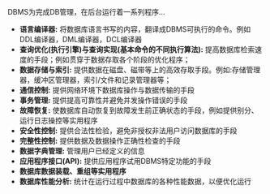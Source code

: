 DBMS为完成DB管理，在后台运行着一系列程序...

* __语言编译器:__ 将数据库语言书写的内容，翻译成DBMS可执行的命令。例如DDL编译器，DML编译器，DCL编译器
* __查询优化(执行引擎)与查询实现(基本命令的不同执行算法):__ 提高数据库检索速度的手段；例如贯穿于数据存取各个阶段的优化程序；
* __数据存储与索引:__ 提供数据在磁盘、磁带等上的高效存取手段。例如:存储管理器，缓冲区管理器，索引/文件和记录管理器等；
* __通信控制:__ 提供网络环境下数据库操作与数据传输的手段
* __事务管理:__ 提供提高可靠性并避免并发操作错误的手段
* __故障恢复:__ 使数据库自动恢复到故障发生前正确状态的手段，例如提供别分、运行日志操控等实用程序
* __安全性控制:__ 提供合法性检验，避免非授权非法用户访问数据库的手段
* __完整性控制:__ 提供数据及数据操作正确性检查的手段
* __数据字典管理:__ 管理用户已经定义的信息
* __应用程序接口(API):__ 提供应用程序试用DBMS特定功能的手段
* __数据库数据装载、重组等实用程序__
* __数据库性能分析:__ 统计在运行过程中数据库的各种性能数据，以便优化运行